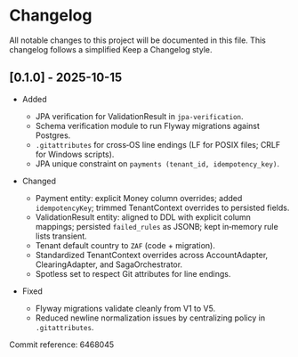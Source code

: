 # Changelog

All notable changes to this project will be documented in this file.
This changelog follows a simplified Keep a Changelog style.

## [0.1.0] - 2025-10-15

- Added
  - JPA verification for ValidationResult in `jpa-verification`.
  - Schema verification module to run Flyway migrations against Postgres.
  - `.gitattributes` for cross‑OS line endings (LF for POSIX files; CRLF for Windows scripts).
  - JPA unique constraint on `payments (tenant_id, idempotency_key)`.

- Changed
  - Payment entity: explicit Money column overrides; added `idempotencyKey`; trimmed TenantContext overrides to persisted fields.
  - ValidationResult entity: aligned to DDL with explicit column mappings; persisted `failed_rules` as JSONB; kept in‑memory rule lists transient.
  - Tenant default country to `ZAF` (code + migration).
  - Standardized TenantContext overrides across AccountAdapter, ClearingAdapter, and SagaOrchestrator.
  - Spotless set to respect Git attributes for line endings.

- Fixed
  - Flyway migrations validate cleanly from V1 to V5.
  - Reduced newline normalization issues by centralizing policy in `.gitattributes`.

Commit reference: 6468045

